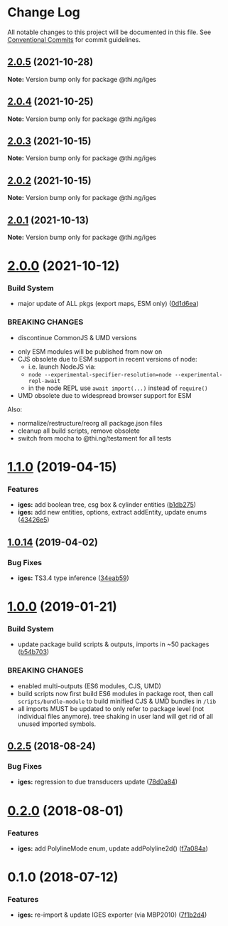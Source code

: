 # Change Log

All notable changes to this project will be documented in this file.
See [Conventional Commits](https://conventionalcommits.org) for commit guidelines.

## [2.0.5](https://github.com/thi-ng/umbrella/compare/@thi.ng/iges@2.0.4...@thi.ng/iges@2.0.5) (2021-10-28)

**Note:** Version bump only for package @thi.ng/iges





## [2.0.4](https://github.com/thi-ng/umbrella/compare/@thi.ng/iges@2.0.3...@thi.ng/iges@2.0.4) (2021-10-25)

**Note:** Version bump only for package @thi.ng/iges





## [2.0.3](https://github.com/thi-ng/umbrella/compare/@thi.ng/iges@2.0.2...@thi.ng/iges@2.0.3) (2021-10-15)

**Note:** Version bump only for package @thi.ng/iges





## [2.0.2](https://github.com/thi-ng/umbrella/compare/@thi.ng/iges@2.0.1...@thi.ng/iges@2.0.2) (2021-10-15)

**Note:** Version bump only for package @thi.ng/iges





## [2.0.1](https://github.com/thi-ng/umbrella/compare/@thi.ng/iges@2.0.0...@thi.ng/iges@2.0.1) (2021-10-13)

**Note:** Version bump only for package @thi.ng/iges





# [2.0.0](https://github.com/thi-ng/umbrella/compare/@thi.ng/iges@1.1.87...@thi.ng/iges@2.0.0) (2021-10-12)


### Build System

* major update of ALL pkgs (export maps, ESM only) ([0d1d6ea](https://github.com/thi-ng/umbrella/commit/0d1d6ea9fab2a645d6c5f2bf2591459b939c09b6))


### BREAKING CHANGES

* discontinue CommonJS & UMD versions

- only ESM modules will be published from now on
- CJS obsolete due to ESM support in recent versions of node:
  - i.e. launch NodeJS via:
  - `node --experimental-specifier-resolution=node --experimental-repl-await`
  - in the node REPL use `await import(...)` instead of `require()`
- UMD obsolete due to widespread browser support for ESM

Also:
- normalize/restructure/reorg all package.json files
- cleanup all build scripts, remove obsolete
- switch from mocha to @thi.ng/testament for all tests






#  [1.1.0](https://github.com/thi-ng/umbrella/compare/@thi.ng/iges@1.0.15...@thi.ng/iges@1.1.0) (2019-04-15) 

###  Features 

- **iges:** add boolean tree, csg box & cylinder entities ([b1db275](https://github.com/thi-ng/umbrella/commit/b1db275)) 
- **iges:** add new entities, options, extract addEntity, update enums ([43426e5](https://github.com/thi-ng/umbrella/commit/43426e5)) 

##  [1.0.14](https://github.com/thi-ng/umbrella/compare/@thi.ng/iges@1.0.13...@thi.ng/iges@1.0.14) (2019-04-02) 

###  Bug Fixes 

- **iges:** TS3.4 type inference ([34eab59](https://github.com/thi-ng/umbrella/commit/34eab59)) 

#  [1.0.0](https://github.com/thi-ng/umbrella/compare/@thi.ng/iges@0.2.30...@thi.ng/iges@1.0.0) (2019-01-21) 

###  Build System 

- update package build scripts & outputs, imports in ~50 packages ([b54b703](https://github.com/thi-ng/umbrella/commit/b54b703)) 

###  BREAKING CHANGES 

- enabled multi-outputs (ES6 modules, CJS, UMD) 
- build scripts now first build ES6 modules in package root, then call   `scripts/bundle-module` to build minified CJS & UMD bundles in `/lib` 
- all imports MUST be updated to only refer to package level   (not individual files anymore). tree shaking in user land will get rid of   all unused imported symbols. 

##  [0.2.5](https://github.com/thi-ng/umbrella/compare/@thi.ng/iges@0.2.4...@thi.ng/iges@0.2.5) (2018-08-24) 

###  Bug Fixes 

- **iges:** regression to due transducers update ([78d0a84](https://github.com/thi-ng/umbrella/commit/78d0a84)) 

#  [0.2.0](https://github.com/thi-ng/umbrella/compare/@thi.ng/iges@0.1.4...@thi.ng/iges@0.2.0) (2018-08-01) 

###  Features 

- **iges:** add PolylineMode enum, update addPolyline2d() ([f7a084a](https://github.com/thi-ng/umbrella/commit/f7a084a)) 

#  0.1.0 (2018-07-12) 

###  Features 

- **iges:** re-import & update IGES exporter (via MBP2010) ([7f1b2d4](https://github.com/thi-ng/umbrella/commit/7f1b2d4))
